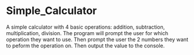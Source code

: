 # Simple_Calculator
A simple calculator with 4 basic operations: addition, subtraction, multiplication, division.
The program will prompt the user for which operation they want to use. Then prompt the user the 2 numbers they want to peform the operation on. 
Then output the value to the console.
